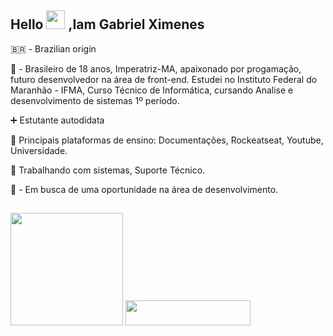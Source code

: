 ## Hello <img src="https://raw.githubusercontent.com/kaueMarques/kaueMarques/master/hi.gif" width="30px"> ,Iam Gabriel Ximenes

🇧🇷 - Brazilian origin

💬 - Brasileiro de 18 anos, Imperatriz-MA, apaixonado por progamação, futuro desenvolvedor na área de front-end. Estudei no Instituto Federal do Maranhão - IFMA, Curso Técnico de Informática, cursando Analise e desenvolvimento de sistemas 1º período. 

➕ Estutante autodidata 

💜 Principais plataformas de ensino: Documentações, Rockeatseat, Youtube, Universidade.

🔷 Trabalhando com sistemas, Suporte Técnico.
      
 🖖 - Em busca de uma oportunidade na área de desenvolvimento.
      
 ## 

<div>
      <img height="180em" card_width=120 src="https://github-readme-stats.vercel.app/api?username=ximeen&show_icons=true&include_all_commits=true&count_private=true"/>
      <img height="40rem" width="200rem" src="https://github-readme-stats.vercel.app/api/top-langs/?username=ximeen&layout=compact&langs_count=3"/>
</div>
  
     
 ##  
</div>

  
  
